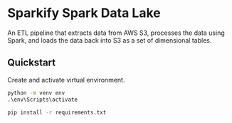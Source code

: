 # Sparkify Spark Data Lake

<!-- TODO: rewrite this overview-->
An ETL pipeline that extracts data from AWS S3, processes the data using Spark, and loads the data back into S3 as a set of dimensional tables.

## Quickstart

Create and activate virtual environment.

```cmd
python -m venv env
.\env\Scripts\activate
```

```cmd
pip install -r requirements.txt
```
